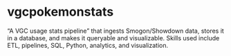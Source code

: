 # vgcpokemonstats
“A VGC usage stats pipeline” that ingests Smogon/Showdown data, stores it in a database, and makes it queryable and visualizable. Skills used include ETL, pipelines, SQL, Python, analytics, and visualization.
